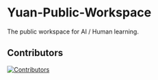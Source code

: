 # Yuan-Public-Workspace

The public workspace for AI / Human learning.

## Contributors

[![Contributors](https://contributors-img.web.app/image?repo=No-Trade-No-Life/Yuan-Public-Workspace)](https://github.com/No-Trade-No-Life/Yuan-Public-Workspace/graphs/contributors)
